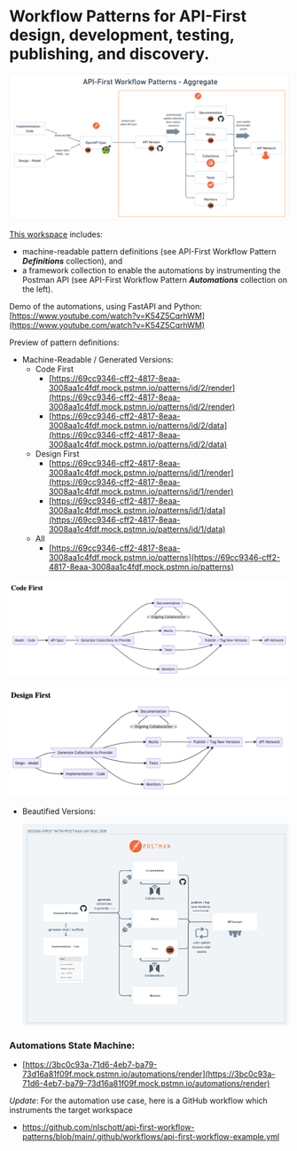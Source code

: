 # Workflow Patterns for API-First design, development, testing, publishing, and discovery.

![](https://raw.githubusercontent.com/postman-solutions-eng/assets/main/images/API-First%20Workflow%20Patterns%20%5B%20formerly%20API%20Pipelines%20%5D%20-%20.png)

[This workspace](https://www.postman.com/postman/workspace/api-first-workflow-patterns/overview) includes:

*   machine-readable pattern definitions (see API-First Workflow Pattern ***Definitions*** collection), and
*   a framework collection to enable the automations by instrumenting the Postman API (see API-First Workflow Pattern ***Automations*** collection on the left).
    

Demo of the automations, using FastAPI and Python: [https://www.youtube.com/watch?v=K54Z5CqrhWM](https://www.youtube.com/watch?v=K54Z5CqrhWM)

Preview of pattern definitions:

*   Machine-Readable / Generated Versions:
    *   Code First
        *   [https://69cc9346-cff2-4817-8eaa-3008aa1c4fdf.mock.pstmn.io/patterns/id/2/render](https://69cc9346-cff2-4817-8eaa-3008aa1c4fdf.mock.pstmn.io/patterns/id/2/render)
        *   [https://69cc9346-cff2-4817-8eaa-3008aa1c4fdf.mock.pstmn.io/patterns/id/2/data](https://69cc9346-cff2-4817-8eaa-3008aa1c4fdf.mock.pstmn.io/patterns/id/2/data)
    *   Design First
        *   [https://69cc9346-cff2-4817-8eaa-3008aa1c4fdf.mock.pstmn.io/patterns/id/1/render](https://69cc9346-cff2-4817-8eaa-3008aa1c4fdf.mock.pstmn.io/patterns/id/1/render)
        *   [https://69cc9346-cff2-4817-8eaa-3008aa1c4fdf.mock.pstmn.io/patterns/id/1/data](https://69cc9346-cff2-4817-8eaa-3008aa1c4fdf.mock.pstmn.io/patterns/id/1/data)
    *   All
        *   [https://69cc9346-cff2-4817-8eaa-3008aa1c4fdf.mock.pstmn.io/patterns](https://69cc9346-cff2-4817-8eaa-3008aa1c4fdf.mock.pstmn.io/patterns)

![](https://raw.githubusercontent.com/nlschott/api-first-workflow-patterns/main/pattern-diagrams-static/code-first-general.png)

![](https://raw.githubusercontent.com/nlschott/api-first-workflow-patterns/main/pattern-diagrams-static/design-first-general.png)

*   Beautified Versions:  
    
    ![](https://raw.githubusercontent.com/nlschott/api-first-workflow-patterns/main/pattern-diagrams-static/beautified-design-first-general.png)
    

### Automations State Machine:

*   [https://3bc0c93a-71d6-4eb7-ba79-73d16a81f09f.mock.pstmn.io/automations/render](https://3bc0c93a-71d6-4eb7-ba79-73d16a81f09f.mock.pstmn.io/automations/render)

_Update_: For the automation use case, here is a GitHub workflow which instruments the target workspace
- https://github.com/nlschott/api-first-workflow-patterns/blob/main/.github/workflows/api-first-workflow-example.yml

